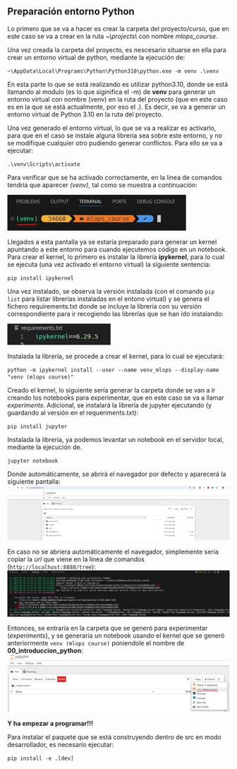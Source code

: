 ## Preparación entorno Python
Lo primero que se va a hacer es crear la carpeta del proyecto/curso, que en este caso se va a crear en la ruta _~\projects\\_ con nombre _mlops_course_.

Una vez creada la carpeta del proyecto, es nescesario situarse en ella para crear un entorno virtual de python, mediante la ejecución de:
```
~\AppData\Local\Programs\Python\Python310\python.exe -m venv .\venv
```
En esta parte lo que se está realizando es utilizar python3.10, donde se está llamando al modulo (es lo que siginifica el -m) de **venv** para generar un entorno virtual con nombre (venv) en la ruta del proyecto (que en este caso es en la que se está actualmente, por eso el .). Es decir, se va a generar un entorno virtual de Python 3.10 en la ruta del proyecto.

Una vez generado el entorno virtual, lo que se va a realizar es activarlo, para que en el caso se instale alguna librería sea sobre este entorno, y no se modifique cualquier otro pudiendo generar conflictos. Para ello se va a ejecutar:
```
.\venv\Scripts\activate
```

Para verificar que se ha activado correctamente, en la linea de comandos tendría que aparecer _(venv)_, tal como se muestra a continuación:

![entorno_virtual_activado](./images/entorno_virtual.JPG)

Llegados a esta pantalla ya se estaría preparado para generar un kernel apuntando a este entorno para cuando ejecutemos código en un notebook. Para crear el kernel, lo primero es instalar la librería **ipykernel**, para lo cual se ejecuta (una vez activado el entorno virtual) la siguiente sentencia:
```
pip install ipykernel
```
Una vez instalado, se observa la versión instalada (con el comando ``pip list`` para listar librerías instaladas en el entono virtual) y se genera el fichero requirements.txt donde se incluye la librería con su versión correspondiente para ir recogiendo las librerías que se han ido instalando:

![requirements_file](./images/requirements_file.JPG)

Instalada la librería, se procede a crear el kernel, para lo cual se ejecutará:
```
python -m ipykernel install --user --name venv_mlops --display-name "venv (mlops course)"
```
Creado el kernel, lo siguiente sería generar la carpeta donde se van a ir creando los notebooks para experimentar, que en este caso se va a llamar _experiments_. Adicional, se instalará la librería de jupyter ejecutando (y guardando al versión en el requeriments.txt):
```
pip install jupyter
```

Instalada la librería, ya podemos levantar un notebook en el servidor local, mediante la ejecución de.
```
jupyter notebook
```

Donde automáticamente, se abrirá el navegador por defecto y aparecerá la siguiente pantalla:
![screen_display_notebook](.\images\screen_display_notebook.JPG)

En caso no se abriera automáticamente el navegador, simplemente sería copiar la _url_ que viene en la linea de comandos (```http://localhost:8888/tree```):
![url_notebook_server](.\images\url_notebook_server.JPG)

Entonces, se entraría en la carpeta que se generó para experimentar (_experiments_), y se generaría un notebook usando el kernel que se generó anteriormente ```venv (mlops course)``` poniendole el nombre de **00_introduccion_python**:
![notebook_generation](.\images\notebook_generation.JPG)

**Y ha empezar a programar!!!**

Para instalar el paquete que se está construyendo dentro de src en modo desarrollador, es necesario ejecutar:
```
pip install -e .[dev]
```